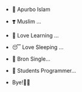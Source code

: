 - 👋 Apurbo Islam
- ❣️ Muslim ...

- 👾 Love Learning ...
- 😴 Love Sleeping ...
- 🙂 Bron Single...
- 🙉 Students Programmer...
- Bye!👋🏻


<!---
softexapurbo/softexapurbo is a ✨ special ✨ repository because its `README.md` (this file) appears on your GitHub profile.
You can click the Preview link to take a look at your changes.
--->
